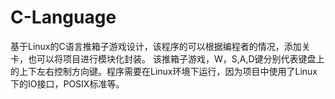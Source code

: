 # C-Language
基于Linux的C语言推箱子游戏设计，该程序的可以根据编程者的情况，添加关卡，也可以将项目进行模块化封装。
该推箱子游戏，W，S,A,D键分别代表键盘上的上下左右控制方向键。程序需要在Linux环境下运行，因为项目中使用了Linux下的IO接口，POSIX标准等。
